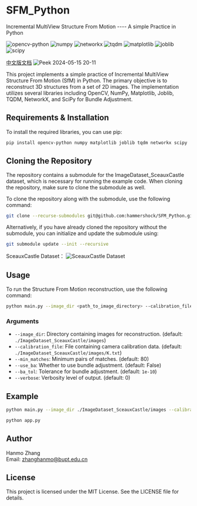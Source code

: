 # SFM_Python
Incremental MultiView Structure From Motion          ---- A simple Practice in Python

![opencv-python](https://img.shields.io/badge/opencv--python-4.9.0.80-blue)
![numpy](https://img.shields.io/badge/numpy-1.26.4-orange)
![networkx](https://img.shields.io/badge/networkx-3.3-yellow)
![tqdm](https://img.shields.io/badge/tqdm-4.66.4-green)
![matplotlib](https://img.shields.io/badge/matplotlib-3.8.4-red)
![joblib](https://img.shields.io/badge/joblib-1.4.2-purple)
![scipy](https://img.shields.io/badge/scipy-1.13.0-lightgrey)

[中文版文档](README_ZH.md)
![Peek 2024-05-15 20-11](https://github.com/hammershock/SFM_Python/assets/109429530/ff11f797-2908-4f52-9696-47a0f6b7d1ff)

This project implements a simple practice of Incremental MultiView Structure From Motion (SfM) in Python. The primary objective is to reconstruct 3D structures from a set of 2D images. The implementation utilizes several libraries including OpenCV, NumPy, Matplotlib, Joblib, TQDM, NetworkX, and SciPy for Bundle Adjustment.

## Requirements & Installation

To install the required libraries, you can use pip:

```bash
pip install opencv-python numpy matplotlib joblib tqdm networkx scipy
```

## Cloning the Repository

The repository contains a submodule for the ImageDataset_SceauxCastle dataset, which is necessary for running the example code. When cloning the repository, make sure to clone the submodule as well.

To clone the repository along with the submodule, use the following command:

```bash
git clone --recurse-submodules git@github.com:hammershock/SFM_Python.git
```

Alternatively, if you have already cloned the repository without the submodule, you can initialize and update the submodule using:

```bash
git submodule update --init --recursive
```

SceauxCastle Dataset：
![SceauxCastle Dataset](https://github.com/hammershock/SFM_Python/assets/109429530/30685b90-966f-4b18-bcc3-1518f86d2a11)

## Usage

To run the Structure From Motion reconstruction, use the following command:

```bash
python main.py --image_dir <path_to_image_directory> --calibration_file <path_to_calibration_file> [--min_matches <minimum_pairs_of_matches>] [--use_ba] [--ba_tol <bundle_adjustment_tolerance>] [--verbose <verbosity_level>]
```

### Arguments

- `--image_dir`: Directory containing images for reconstruction. (default: `./ImageDataset_SceauxCastle/images`)
- `--calibration_file`: File containing camera calibration data. (default: `./ImageDataset_SceauxCastle/images/K.txt`)
- `--min_matches`: Minimum pairs of matches. (default: 80)
- `--use_ba`: Whether to use bundle adjustment. (default: False)
- `--ba_tol`: Tolerance for bundle adjustment. (default: `1e-10`)
- `--verbose`: Verbosity level of output. (default: 0)

## Example

```bash
python main.py --image_dir ./ImageDataset_SceauxCastle/images --calibration_file ./ImageDataset_SceauxCastle/images/K.txt --min_matches 80
```

```bash
python app.py
```

## Author

Hanmo Zhang  
Email: zhanghanmo@bupt.edu.cn

## License

This project is licensed under the MIT License. See the LICENSE file for details.
